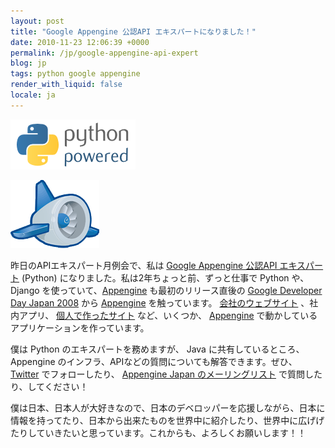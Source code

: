 ```yaml
---
layout: post
title: "Google Appengine 公認API エキスパートになりました！"
date: 2010-11-23 12:06:39 +0000
permalink: /jp/google-appengine-api-expert
blog: jp
tags: python google appengine
render_with_liquid: false
locale: ja
---
```


![image](/assets/images/python/python-powered.png)

![image](/assets/images/appengine/appengine_lowres.png)

昨日のAPIエキスパート月例会で、私は [Google Appengine 公認API
エキスパート](http://sites.google.com/site/devreljp/Home/api-expert)
(Python) になりました。私は2年ちょっと前、ずっと仕事で Python や、Django
を使っていて、[Appengine](http://appengine.google.com/)
も最初のリリース直後の [Google Developer Day
Japan 2008](http://code.google.com/intl/ja/events/developerday/2008/home.html)
から [Appengine](http://appengine.google.com/) を触っています。
[会社のウェブサイト](http://www.beproud.jp/) 、社内アプリ、
[個人で作ったサイト](http://www.smipple.net/) など、いくつか、
[Appengine](http://appengine.google.com/) で動かしているアプリケーションを作っています。

僕は Python のエキスパートを務めますが、 Java に共有しているところ、Appengine
のインフラ、APIなどの質問についても解答できます。ぜひ、
[Twitter](http://twitter.com/IanMLewis/) でフォローしたり、 [Appengine Japan
のメーリングリスト](http://groups.google.com/group/google-app-engine-japan)
で質問したり、してください！

僕は日本、日本人が大好きなので、日本のデベロッパーを応援しながら、日本に情報を持ってたり、日本から出来たものを世界中に紹介したり、世界中に広げげたりしていきたいと思っています。これからも、よろしくお願いします！！

